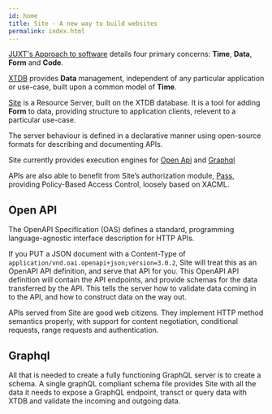 ```yaml
---
id: home
title: Site - A new way to build websites
permalink: index.html
---
```


<HomepageHero />

<Intro>

[JUXT's Approach to software](https://www.juxt.pro/) details four primary concerns: **Time**, **Data**, **Form** and **Code**.

[XTDB](https://xtdb.com/) provides **Data** management, independent of any particular application or use-case, built upon a common model of **Time**.

[Site](https://github.com/juxt/site) is a Resource Server, built on the XTDB database. It is a tool for adding **Form** to data, providing structure to application clients, relevent to a particular use-case.

The server behaviour is defined in a declarative manner using open-source formats for describing and documenting APIs.

Site currently provides execution engines for [Open Api](https://spec.openapis.org/oas/v3.0.2) and [Graphql](https://graphql.org/)

APIs are also able to benefit from Site’s authorization module, [Pass](), providing Policy-Based Access Control, loosely based on XACML.

</Intro>

## Open API

The OpenAPI Specification (OAS) defines a standard, programming language-agnostic interface description for HTTP APIs.

If you PUT a JSON document with a Content-Type of `application/vnd.oai.openapi+json;version=3.0.2`, Site will treat this as an OpenAPI API definition, and serve that API for you. This OpenAPI API definition will contain the API endpoints, and provide schemas for the data transferred by the API. This tells the server how to validate data coming in to the API, and how to construct data on the way out.

APIs served from Site are good web citizens. They implement HTTP method semantics properly, with support for content negotiation, conditional requests, range requests and authentication.

## Graphql

All that is needed to create a fully functioning GraphQL server is to create a schema.
A single graphQL compliant schema file provides Site with all the data it needs to expose a GraphQL endpoint, transct or query data with XTDB and validate the incoming and outgoing data.
